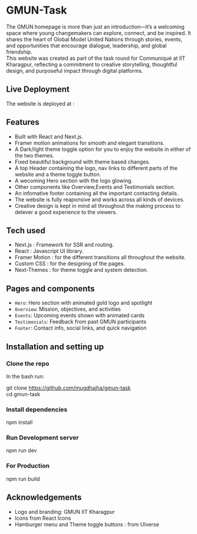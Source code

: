 # GMUN-Task

The GMUN homepage is more than just an introduction—it’s a welcoming space where young changemakers can explore, connect, and be inspired. It shares the heart of Global Model United Nations through stories, events, and opportunities that encourage dialogue, leadership, and global friendship.  
This website was created as part of the task round for Communiqué at IIT Kharagpur, reflecting a commitment to creative storytelling, thoughtful design, and purposeful impact through digital platforms.

## Live Deployment

The website is deployed at : 

## Features

- Built with React and Next.js.  
- Framer motion animations for smooth and elegant transitions.  
- A Dark/light theme toggle option for you to enjoy the website in either of the two themes.  
- Fixed beautiful background with theme based changes.  
- A top Header containing the logo, nav links to different parts of the website and a theme toggle button.
- A wecoming Hero section with the logo glowing.
- Other components like Overview,Events and Testimonials section.  
- An infomative footer containing all the important contacting details.   
- The website is fully reaponsive and works across all kinds of devices.  
- Creative design is kept in mind all throughout the making process to delever a good experience to the viewers.  

## Tech used

- Next.js : Framework for SSR and routing.  
- React : Javascript UI library.  
- Framer Motion : for the different transitions all throughout the website.  
- Custom CSS : for the designing of the pages.  
- Next-Themes : for theme toggle and system detection.  

## Pages and components

- `Hero`: Hero section with animated gold logo and spotlight   
- `Overview`: Mission, objectives, and activities  
- `Events`: Upcoming events shown with animated cards  
- `Testimonials`: Feedback from past GMUN participants  
- `Footer`: Contact info, social links, and quick navigation  

## Installation and setting up

### Clone the repo

In the bash run:

git clone https://github.com/mugdhajha/gmun-task  
cd gmun-task  

### Install dependencies

npm install  

### Run Development server

npm run dev  

### For Production

npm run build  

## Acknowledgements

- Logo and branding: GMUN IIT Kharagpur   
- Icons from React Icons  
- Hamburger menu and Theme toggle buttons : from UIverse 